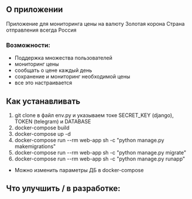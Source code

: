## О приложении
Приложение для мониторинга цены на валюту Золотая корона
Страна отправления всегда Россия
### Возможности:
- Поддержка множества пользователей
- мониторинг цены
- сообщать о цене каждый день
- сохранение и мониторинг необходимой цены
- все это настраивается

## Как устанавливать
1) git clone
в файл env.py
и указываем токе SECRET_KEY (django), TOKEN (telegram) и DATABASE
2) docker-compose build
3) docker-compose up -d
4) docker-compose run --rm web-app sh -c "python manage.py makemigrations"
5) docker-compose run --rm web-app sh -c "python manage.py migrate"
6) docker-compose run --rm web-app sh -c "python manage.py runapp"

* Можно изменить параметры ДБ в docker-compose

## Что улучшить / в разработке:
